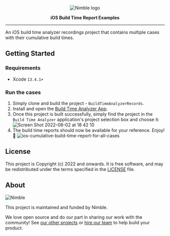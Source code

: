 <p align="center">
  <img alt="Nimble logo" src="https://assets.nimblehq.co/logo/light/logo-light-text-320.png" />
</p>

<p align="center">
  <strong>iOS Build Time Report Examples</strong>
</p>

---

An iOS build time analyzer recordings project that contains multiple cases with their cumulative build times.

## Getting Started

### Requirements

- Xcode `13.4.1+`

### Run the cases

1. Simply clone and build the project - `BuildTimeAnalyzerRecords`.
2. Install and open the [Build Time Analyzer App](https://github.com/RobertGummesson/BuildTimeAnalyzer-for-Xcode). 
3. Once this project is built successfully, simply find the project in the `Build Time Analyzer` application's project selection box and choose it:
  ![Screen Shot 2022-08-02 at 18 42 10](https://user-images.githubusercontent.com/70877098/182366624-2f12639a-3e10-4d2a-a1d5-250799af1367.png)
4. The build time reports should now be available for your reference. Enjoy! 🚀
  ![ios-cumulative-build-time-report-for-all-cases](https://user-images.githubusercontent.com/70877098/182366950-0085a105-dc59-4e13-a77d-189a179a8933.png)

## License

This project is Copyright (c) 2022 and onwards. It is free software,
and may be redistributed under the terms specified in the [LICENSE] file.

[LICENSE]: /LICENSE

## About

![Nimble](https://assets.nimblehq.co/logo/dark/logo-dark-text-160.png)

This project is maintained and funded by Nimble.

We love open source and do our part in sharing our work with the community!
See [our other projects][community] or [hire our team][hire] to help build your product.

[community]: https://github.com/nimblehq
[hire]: https://nimblehq.co/
